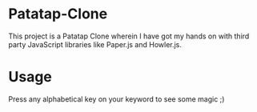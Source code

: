 # Patatap-Clone
This project is a Patatap Clone wherein I have got my hands on with third party JavaScript libraries like Paper.js and Howler.js.

# Usage
Press any alphabetical key on your keyword to see some magic ;)
